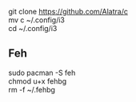 git clone https://github.com/Alatra/c </br>
mv c ~/.config/i3 </br>
cd ~/.config/i3 </br>

## Feh 
sudo pacman -S feh </br>
chmod u+x fehbg </br>
rm -f ~/.fehbg </br>
